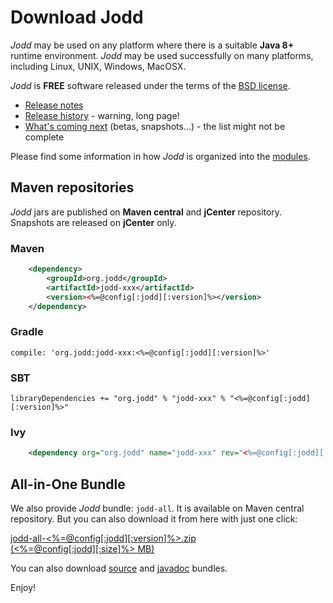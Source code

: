 # Download Jodd

*Jodd* may be used on any platform where there is a suitable **Java 8+**
runtime environment. *Jodd* may be used successfully on many platforms,
including Linux, UNIX, Windows, MacOSX.

*Jodd* is **FREE** software released under the terms of the [BSD
license](/license.html).

* [Release notes](/release.html)
* [Release history](/history.html) - warning, long page!
* [What's coming next](/beta.html) (betas, snapshots...) - the list might
not be complete

Please find some information in how *Jodd* is organized
into the [modules](../doc/modules.html).

## Maven repositories

*Jodd* jars are published on **Maven central** and **jCenter** repository.
Snapshots are released on **jCenter** only.

### Maven

~~~~~ xml
	<dependency>
		<groupId>org.jodd</groupId>
		<artifactId>jodd-xxx</artifactId>
		<version><%=@config[:jodd][:version]%></version>
	</dependency>
~~~~~

### Gradle

~~~~~
compile: 'org.jodd:jodd-xxx:<%=@config[:jodd][:version]%>'
~~~~~

### SBT

~~~~~
libraryDependencies += "org.jodd" % "jodd-xxx" % "<%=@config[:jodd][:version]%>"
~~~~~

### Ivy

~~~~~ xml
	<dependency org="org.jodd" name="jodd-xxx" rev="<%=@config[:jodd][:version]%>"/>
~~~~~


## All-in-One Bundle

We also provide *Jodd* bundle: `jodd-all`. It is available on Maven central
repository. But you can also download it from here with just one click:

<div class="button"><a href="https://repo1.maven.org/maven2/org/jodd/jodd-all/<%=@config[:jodd][:version]%>/jodd-all-<%=@config[:jodd][:version]%>.jar">
	jodd-all-<%=@config[:jodd][:version]%>.zip
	<div class="sub">(<%=@config[:jodd][:size]%> MB)</div>
</a></div>

You can also download
[source](https://repo1.maven.org/maven2/org/jodd/jodd-all/<%=@config[:jodd][:version]%>/jodd-all-<%=@config[:jodd][:version]%>-sources.jar)
and [javadoc](https://repo1.maven.org/maven2/org/jodd/jodd-all/<%=@config[:jodd][:version]%>/jodd-all-<%=@config[:jodd][:version]%>-javadoc.jar)
bundles.

Enjoy!